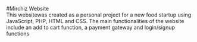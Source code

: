 #Mirchiz Website  
This websitewas created as a personal project for a new food startup using JavaScript, PHP, HTML and CSS. The main functionalities of the website include an add to cart function, a payment gateway and login/signup functions
